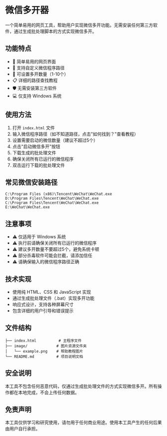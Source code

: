 # 微信多开器

一个简单易用的网页工具，帮助用户实现微信多开功能。无需安装任何第三方软件，通过生成批处理脚本的方式实现微信多开。

## 功能特点

- 🚀 简单易用的网页界面
- 📝 支持自定义微信程序路径
- 🔢 可设置多开数量（1-10个）
- 📋 详细的路径查找教程
- 🛡️ 无需安装第三方软件
- 💻 仅支持 Windows 系统

## 使用方法

1. 打开 `index.html` 文件
2. 输入微信程序路径（如不知道路径，点击"如何找到？"查看教程）
3. 设置需要启动的微信数量（建议不超过5个）
4. 点击"启动微信多开"按钮
5. 下载生成的批处理文件
6. 确保关闭所有已运行的微信程序
7. 双击运行下载的批处理文件

## 常见微信安装路径

```
C:\Program Files (x86)\Tencent\WeChat\WeChat.exe
D:\Program Files\Tencent\WeChat\WeChat.exe
C:\Program Files\Tencent\WeChat\WeChat.exe
E:\WeChat\WeChat.exe
```

## 注意事项

- ⚠️ 仅适用于 Windows 系统
- ⚠️ 执行前请确保关闭所有已运行的微信程序
- ⚠️ 建议多开数量不要超过5个，避免系统卡顿
- ⚠️ 部分杀毒软件可能会拦截，请添加信任
- ⚠️ 请确保输入的微信程序路径正确

## 技术实现

- 使用纯 HTML、CSS 和 JavaScript 实现
- 通过生成批处理文件（.bat）实现多开功能
- 响应式设计，支持各种屏幕尺寸
- 包含详细的用户引导和错误提示

## 文件结构

```
├── index.html          # 主程序文件
├── image/             # 图片资源文件夹
│   └── example.png    # 帮助教程图片
└── README.md          # 项目说明文档
```

## 安全说明

本工具不包含任何恶意代码，仅通过生成批处理文件的方式实现微信多开。所有操作都在本地完成，不会上传任何数据。

## 免责声明

本工具仅供学习和研究使用，请勿用于任何商业用途。使用本工具产生的任何后果由用户自行承担。 